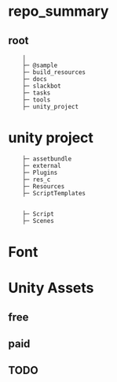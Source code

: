 # repo_summary

## root

```
    │
    ├─ @sample
    ├─ build_resources
    ├─ docs
    ├─ slackbot
    ├─ tasks
    ├─ tools
    ├─ unity_project
```

# unity project

```
    ├─ assetbundle
    ├─ external
    ├─ Plugins
    ├─ res_c
    ├─ Resources
    ├─ ScriptTemplates


    ├─ Script
    ├─ Scenes
```


# Font

# Unity Assets

## free


## paid


## TODO
